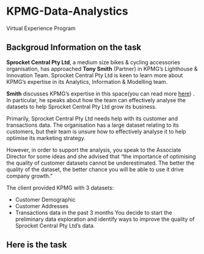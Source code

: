 # KPMG-Data-Analystics
Virtual Experience Program

## Backgroud Information on the task

**Sprocket Central Pty Ltd**, a medium size bikes & cycling accessories organisation, has approached __Tony Smith__ (Partner) in KPMG’s Lighthouse & Innovation Team. Sprocket Central Pty Ltd  is keen to learn more about KPMG’s expertise in its Analytics, Information & Modelling team. 

**Smith** discusses KPMG’s expertise in this space(you can read more [here](https://home.kpmg/au/en/home/services/advisory/management-consulting/digital/data-analytics-modelling.html)) . In particular, he speaks about how the team can effectively analyse the datasets to help Sprocket Central Pty Ltd grow its business.

Primarily, Sprocket Central Pty Ltd needs help with its customer and transactions data. The organisation has a large dataset relating to its customers, but their team is unsure how to effectively analyse it to help optimise its marketing strategy. 

However, in order to support the analysis, you speak to the Associate Director for some ideas and she advised that “the importance of optimising the quality of customer datasets cannot be underestimated. The better the quality of the dataset, the better chance you will be able to use it drive company growth.”

The client provided KPMG with 3 datasets:

* Customer Demographic 
* Customer Addresses
* Transactions data in the past 3 months
You decide to start the preliminary data exploration and identify ways to improve the quality of Sprocket Central Pty Ltd’s data.

## Here is the task
